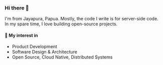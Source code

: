### Hi there 👋

I'm from Jayapura, Papua. Mostly, the code I write is for server-side code. In my spare time, I love building open-source projects.

####  🚀 My interest in

- Product Development
- Software Design & Architecture
- Open Source, Cloud Native, Distributed Systems
